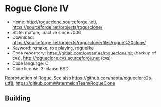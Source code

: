 # Rogue Clone IV

- Home: http://rogueclone.sourceforge.net/, https://sourceforge.net/projects/rogueclone/
- State: mature, inactive since 2006
- Download: https://sourceforge.net/projects/rogueclone/files/rogue%20clone/
- Keyword: remake, role playing, roguelike
- Code repository: https://gitlab.com/osgames/rogueclone.git (backup of cvs), http://rogueclone.cvs.sourceforge.net (cvs)
- Code language: C
- Code license: 3-clause BSD

Reproduction of Rogue.
See also https://github.com/naota/rogueclone2s-utf8, https://github.com/WatermelonTeam/RogueClone

## Building
